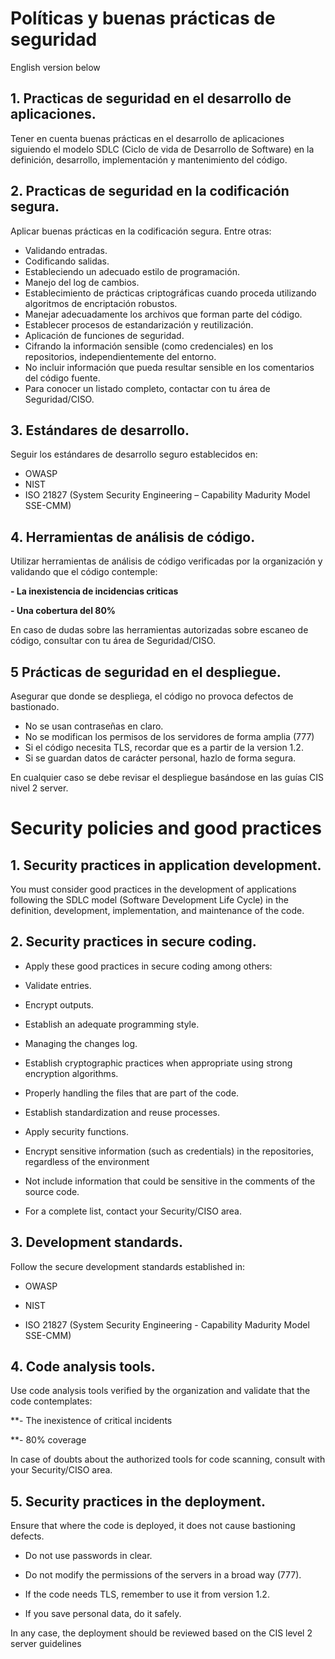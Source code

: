 # Políticas y buenas prácticas de seguridad

English version below
   
## 1. Practicas de seguridad en el desarrollo de aplicaciones.
   Tener en cuenta buenas prácticas en el desarrollo de aplicaciones
    siguiendo el modelo SDLC (Ciclo de vida de Desarrollo de Software)
    en la definición, desarrollo, implementación y mantenimiento del
    código.

## 2. Practicas de seguridad en la codificación segura.
 Aplicar buenas prácticas en la codificación segura. 
 Entre otras:

 - Validando entradas.
 - Codificando salidas.
 - Estableciendo un adecuado estilo de programación.
 - Manejo del log de cambios.
 - Establecimiento de prácticas criptográficas cuando proceda utilizando algoritmos de encriptación robustos.
 - Manejar adecuadamente los archivos que forman parte del código.
 - Establecer procesos de estandarización y reutilización.
 - Aplicación de funciones de seguridad.
 - Cifrando la información sensible (como credenciales) en los repositorios, independientemente del entorno.
 - No incluir información que pueda resultar sensible en los comentarios del código fuente.
 - Para conocer un listado completo, contactar con tu área de Seguridad/CISO.

## 3. Estándares de desarrollo.

Seguir los estándares de desarrollo seguro establecidos en:
 - OWASP
 - NIST
 - ISO 21827 (System Security Engineering – Capability Madurity Model SSE-CMM)

## 4. Herramientas de análisis de código.
Utilizar herramientas de análisis de código verificadas por la organización y validando que el código contemple: 

 **- La inexistencia de incidencias criticas** 
 
 **- Una cobertura del 80%**
 
En caso de dudas sobre las herramientas autorizadas sobre escaneo de código, consultar con tu área de Seguridad/CISO.

## 5 Prácticas de seguridad en el despliegue.

Asegurar que donde se despliega, el código no provoca defectos de bastionado.

-	No se usan contraseñas en claro.
-	No se modifican los permisos de los servidores de forma amplia (777)
-	Si el código necesita TLS, recordar que es a partir de la version 1.2.
-	Si se guardan datos de carácter personal, hazlo de forma segura. 

En cualquier caso se debe revisar el despliegue basándose en las guías CIS nivel 2 server.

# Security policies and good practices 

## 1. Security practices in application development. 

You must consider good practices in the development of applications following the SDLC model (Software Development Life Cycle) in the definition, development, implementation, and maintenance of the code. 

 

## 2. Security practices in secure coding. 

- Apply these good practices in secure coding among others: 

- Validate entries. 

- Encrypt outputs. 

- Establish an adequate programming style. 

- Managing the changes log. 

- Establish cryptographic practices when appropriate using strong encryption algorithms. 

- Properly handling the files that are part of the code. 

- Establish standardization and reuse processes. 

- Apply security functions. 

- Encrypt sensitive information (such as credentials) in the repositories, regardless of the environment 

- Not include information that could be sensitive in the comments of the source code. 

- For a complete list, contact your Security/CISO area. 

 

## 3. Development standards. 

Follow the secure development standards established in: 

- OWASP 

- NIST 

- ISO 21827 (System Security Engineering - Capability Madurity Model SSE-CMM) 

 

## 4. Code analysis tools. 

Use code analysis tools verified by the organization and validate that the code contemplates: 

**- The inexistence of critical incidents 

**- 80% coverage 

In case of doubts about the authorized tools for code scanning, consult with your Security/CISO area. 

 

## 5. Security practices in the deployment. 

Ensure that where the code is deployed, it does not cause bastioning defects. 

- Do not use passwords in clear. 

- Do not modify the permissions of the servers in a broad way (777). 

- If the code needs TLS, remember to use it from version 1.2. 

- If you save personal data, do it safely. 

In any case, the deployment should be reviewed based on the CIS level 2 server guidelines 

